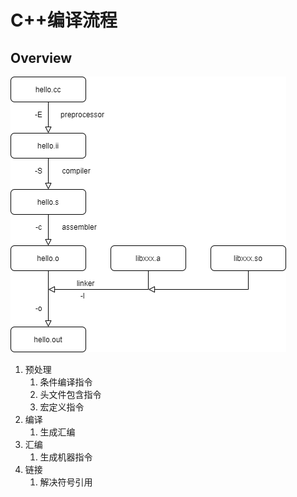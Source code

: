 # C++编译流程

## Overview

![Compile Overview](./img/compile.png)

1. 预处理
   1. 条件编译指令
   2. 头文件包含指令
   3. 宏定义指令
2. 编译
   1. 生成汇编
3. 汇编
   1. 生成机器指令
4. 链接
   1. 解决符号引用
